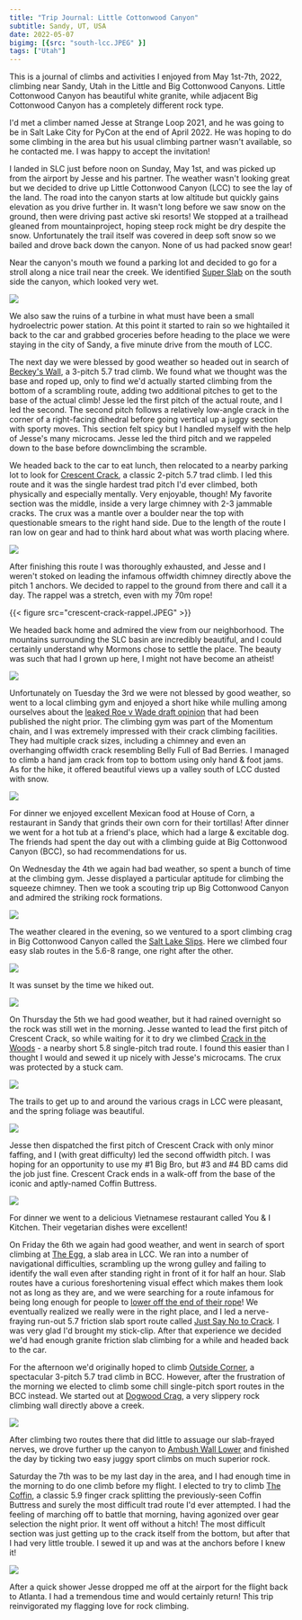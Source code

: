 ```yaml
---
title: "Trip Journal: Little Cottonwood Canyon"
subtitle: Sandy, UT, USA
date: 2022-05-07
bigimg: [{src: "south-lcc.JPEG" }]
tags: ["Utah"]
---
```


This is a journal of climbs and activities I enjoyed from May 1st-7th, 2022, climbing near Sandy, Utah in the Little and Big Cottonwood Canyons.
Little Cottonwood Canyon has beautiful white granite, while adjacent Big Cottonwood Canyon has a completely different rock type.

I'd met a climber named Jesse at Strange Loop 2021, and he was going to be in Salt Lake City for PyCon at the end of April 2022.
He was hoping to do some climbing in the area but his usual climbing partner wasn't available, so he contacted me.
I was happy to accept the invitation!

I landed in SLC just before noon on Sunday, May 1st, and was picked up from the airport by Jesse and his partner.
The weather wasn't looking great but we decided to drive up Little Cottonwood Canyon (LCC) to see the lay of the land.
The road into the canyon starts at low altitude but quickly gains elevation as you drive further in.
It wasn't long before we saw snow on the ground, then were driving past active ski resorts!
We stopped at a trailhead gleaned from mountainproject, hoping steep rock might be dry despite the snow.
Unfortunately the trail itself was covered in deep soft snow so we bailed and drove back down the canyon.
None of us had packed snow gear!

Near the canyon's mouth we found a parking lot and decided to go for a stroll along a nice trail near the creek.
We identified [Super Slab](https://www.mountainproject.com/area/106044104/super-slab) on the south side the canyon, which looked very wet.

![](super-slab.JPEG)

We also saw the ruins of a turbine in what must have been a small hydroelectric power station.
At this point it started to rain so we hightailed it back to the car and grabbed groceries before heading to the place we were staying in the city of Sandy, a five minute drive from the mouth of LCC.

The next day we were blessed by good weather so headed out in search of [Beckey's Wall](https://www.mountainproject.com/route/105740507/beckeys-wall), a 3-pitch 5.7 trad climb.
We found what we thought was the base and roped up, only to find we'd actually started climbing from the bottom of a scrambling route, adding two additional pitches to get to the base of the actual climb!
Jesse led the first pitch of the actual route, and I led the second.
The second pitch follows a relatively low-angle crack in the corner of a right-facing dihedral before going vertical up a juggy section with sporty moves.
This section felt spicy but I handled myself with the help of Jesse's many microcams.
Jesse led the third pitch and we rappeled down to the base before downclimbing the scramble.

We headed back to the car to eat lunch, then relocated to a nearby parking lot to look for [Crescent Crack](https://www.mountainproject.com/route/105740015/crescent-crack), a classic 2-pitch 5.7 trad climb.
I led this route and it was the single hardest trad pitch I'd ever climbed, both physically and especially mentally.
Very enjoyable, though!
My favorite section was the middle, inside a very large chimney with 2-3 jammable cracks.
The crux was a mantle over a boulder near the top with questionable smears to the right hand side.
Due to the length of the route I ran low on gear and had to think hard about what was worth placing where.

![](south-lcc.JPEG)

After finishing this route I was thoroughly exhausted, and Jesse and I weren't stoked on leading the infamous offwidth chimney directly above the pitch 1 anchors.
We decided to rappel to the ground from there and call it a day.
The rappel was a stretch, even with my 70m rope!

{{< figure src="crescent-crack-rappel.JPEG" >}}

We headed back home and admired the view from our neighborhood.
The mountains surrounding the SLC basin are incredibly beautiful, and I could certainly understand why Mormons chose to settle the place.
The beauty was such that had I grown up here, I might not have become an atheist!

![](valley.JPEG)

Unfortunately on Tuesday the 3rd we were not blessed by good weather, so went to a local climbing gym and enjoyed a short hike while mulling among ourselves about the [leaked Roe v Wade draft opinion](https://en.wikipedia.org/wiki/Dobbs_v._Jackson_Women%27s_Health_Organization#Leaked_draft_opinion) that had been published the night prior.
The climbing gym was part of the Momentum chain, and I was extremely impressed with their crack climbing facilities.
They had multiple crack sizes, including a chimney and even an overhanging offwidth crack resembling Belly Full of Bad Berries.
I managed to climb a hand jam crack from top to bottom using only hand & foot jams.
As for the hike, it offered beautiful views up a valley south of LCC dusted with snow.

![](hike.JPEG)

For dinner we enjoyed excellent Mexican food at House of Corn, a restaurant in Sandy that grinds their own corn for their tortillas!
After dinner we went for a hot tub at a friend's place, which had a large & excitable dog.
The friends had spent the day out with a climbing guide at Big Cottonwood Canyon (BCC), so had recommendations for us.

On Wednesday the 4th we again had bad weather, so spent a bunch of time at the climbing gym.
Jesse displayed a particular aptitude for climbing the squeeze chimney.
Then we took a scouting trip up Big Cottonwood Canyon and admired the striking rock formations.

![](big-cottonwood.JPEG)

The weather cleared in the evening, so we ventured to a sport climbing crag in Big Cottonwood Canyon called the [Salt Lake Slips](https://www.mountainproject.com/area/105739386/salt-lake-slips).
Here we climbed four easy slab routes in the 5.6-8 range, one right after the other.

![](salt-lake-slips.jpeg)

It was sunset by the time we hiked out.

![](sunset.JPEG)

On Thursday the 5th we had good weather, but it had rained overnight so the rock was still wet in the morning.
Jesse wanted to lead the first pitch of Crescent Crack, so while waiting for it to dry we climbed [Crack in the Woods](https://www.mountainproject.com/route/105740024/crack-in-the-woods) - a nearby short 5.8 single-pitch trad route.
I found this easier than I thought I would and sewed it up nicely with Jesse's microcams.
The crux was protected by a stuck cam.

![](crack-in-the-woods.JPEG)

The trails to get up to and around the various crags in LCC were pleasant, and the spring foliage was beautiful.

![](spring.JPEG)

Jesse then dispatched the first pitch of Crescent Crack with only minor faffing, and I (with great difficulty) led the second offwidth pitch.
I was hoping for an opportunity to use my #1 Big Bro, but #3 and #4 BD cams did the job just fine.
Crescent Crack ends in a walk-off from the base of the iconic and aptly-named Coffin Buttress.

![](coffin.JPEG)

For dinner we went to a delicious Vietnamese restaurant called You & I Kitchen.
Their vegetarian dishes were excellent!

On Friday the 6th we again had good weather, and went in search of sport climbing at [The Egg](https://www.mountainproject.com/area/105739527/the-egg), a slab area in LCC.
We ran into a number of navigational difficulties, scrambling up the wrong gulley and failing to identify the wall even after standing right in front of it for half an hour.
Slab routes have a curious foreshortening visual effect which makes them look not as long as they are, and we were searching for a route infamous for being long enough for people to [lower off the end of their rope](http://publications.americanalpineclub.org/articles/13201214411)!
We eventually realized we really were in the right place, and I led a nerve-fraying run-out 5.7 friction slab sport route called [Just Say No to Crack](https://www.mountainproject.com/route/105740450/just-say-no-to-crack).
I was very glad I'd brought my stick-clip.
After that experience we decided we'd had enough granite friction slab climbing for a while and headed back to the car.

For the afternoon we'd originally hoped to climb [Outside Corner](https://www.mountainproject.com/route/105740009/outside-corner), a spectacular 3-pitch 5.7 trad climb in BCC.
However, after the frustration of the morning we elected to climb some chill single-pitch sport routes in the BCC instead.
We started out at [Dogwood Crag](https://www.mountainproject.com/area/105739359/dogwood-crag), a very slippery rock climbing wall directly above a creek.

![](river.JPEG)

After climbing two routes there that did little to assuage our slab-frayed nerves, we drove further up the canyon to [Ambush Wall Lower](https://www.mountainproject.com/area/105990056/ambush-wall-lower) and finished the day by ticking two easy juggy sport climbs on much superior rock.

Saturday the 7th was to be my last day in the area, and I had enough time in the morning to do one climb before my flight.
I elected to try to climb [The Coffin](https://www.mountainproject.com/route/105740048/the-coffin), a classic 5.9 finger crack splitting the previously-seen Coffin Buttress and surely the most difficult trad route I'd ever attempted.
I had the feeling of marching off to battle that morning, having agonized over gear selection the night prior.
It went off without a hitch!
The most difficult section was just getting up to the crack itself from the bottom, but after that I had very little trouble.
I sewed it up and was at the anchors before I knew it!

![](coffin-crack.JPEG)

After a quick shower Jesse dropped me off at the airport for the flight back to Atlanta.
I had a tremendous time and would certainly return!
This trip reinvigorated my flagging love for rock climbing.
